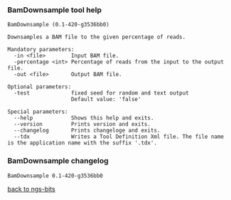 ### BamDownsample tool help
	BamDownsample (0.1-420-g3536bb0)
	
	Downsamples a BAM file to the given percentage of reads.
	
	Mandatory parameters:
	  -in <file>        Input BAM file.
	  -percentage <int> Percentage of reads from the input to the output file.
	  -out <file>       Output BAM file.
	
	Optional parameters:
	  -test             fixed seed for random and text output
	                    Default value: 'false'
	
	Special parameters:
	  --help            Shows this help and exits.
	  --version         Prints version and exits.
	  --changelog       Prints changeloge and exits.
	  --tdx             Writes a Tool Definition Xml file. The file name is the application name with the suffix '.tdx'.
	
### BamDownsample changelog
	BamDownsample 0.1-420-g3536bb0
	
[back to ngs-bits](https://github.com/imgag/ngs-bits)